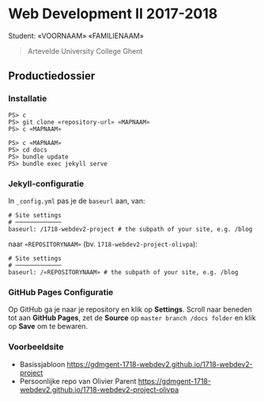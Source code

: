 Web Development II 2017-2018
============================

Student: «VOORNAAM» «FAMILIENAAM»

> Artevelde University College Ghent

Productiedossier
----------------

### Installatie

```
PS> c
PS> git clone «repository-url» «MAPNAAM»
PS> c «MAPNAAM»
```

```
PS> c «MAPNAAM»
PS> cd docs
PS> bundle update
PS> bundle exec jekyll serve
```

### Jekyll-configuratie

In `_config.yml` pas je de `baseurl` aan, van:

```
# Site settings
# ─────────────
baseurl: /1718-webdev2-project # the subpath of your site, e.g. /blog
```

naar `«REPOSITORYNAAM»` (bv. `1718-webdev2-project-olivpa`):

```
# Site settings
# ─────────────
baseurl: /«REPOSITORYNAAM» # the subpath of your site, e.g. /blog
```

### GitHub Pages Configuratie

Op GitHub ga je naar je repository en klik op **Settings**. Scroll naar beneden tot aan **GitHub Pages**, zet de **Source** op `master branch /docs folder` en klik op **Save** om te bewaren.

### Voorbeeldsite

 - Basissjabloon <https://gdmgent-1718-webdev2.github.io/1718-webdev2-project>
 - Persoonlijke repo van Olivier Parent <https://gdmgent-1718-webdev2.github.io/1718-webdev2-project-olivpa>